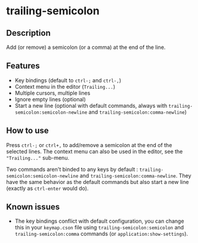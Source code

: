 # trailing-semicolon

## Description
Add (or remove) a semicolon (or a comma) at the end of the line.

## Features
* Key bindings (default to `ctrl-;` and `ctrl-,`)
* Context menu in the editor (`Trailing...`)
* Multiple cursors, multiple lines
* Ignore empty lines (optional)
* Start a new line (optional with default commands, always with `trailing-semicolon:semicolon-newline` and `trailing-semicolon:comma-newline`)

## How to use
Press  `ctrl-;` or `ctrl+,` to add/remove a semicolon at the end of the selected lines. The context menu can also be used in the editor, see the `"Trailing..."` sub-menu.

Two commands aren't binded to any keys by default : `trailing-semicolon:semicolon-newline` and `trailing-semicolon:comma-newline`. They have the same behavior as the default commands but also start a new line (exactly as `ctrl-enter` would do).

## Known issues
* The key bindings conflict with default configuration, you can change this in your `keymap.cson` file using `trailing-semicolon:semicolon` and `trailing-semicolon:comma` commands (or `application:show-settings`).
